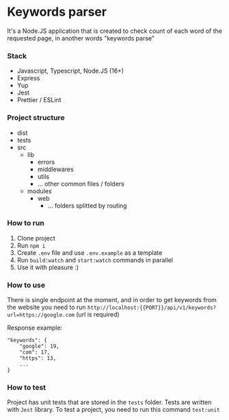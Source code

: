 # Keywords parser
It's a Node.JS application that is created to check count of each word of the requested page, in another words "keywords parse"

### Stack
 - Javascript, Typescript, Node.JS (16+)
 - Express
 - Yup
 - Jest
 - Prettier / ESLint

### Project structure

 - dist
 - tests  
 - src
	 - lib
		 - errors
		 - middlewares
		 - utils
		 - ... other common files / folders
	 - modules
		 - web
			 - ... folders splitted by routing

### How to run

 1. Clone project
 2. Run `npm i`
 3. Create `.env` file and use `.env.example` as a template
 4. Run `build:watch` and `start:watch` commands in parallel 
 5. Use it with pleasure :)

### How to use
There is single endpoint at the moment, and in order to get keywords from the website you need to run
`http://localhost:{{PORT}}/api/v1/keywords?url=https://google.com`
(url is required)

Response example:

    "keywords": {
    	"google": 19,
    	"com": 17,
    	"https": 13,
    	...
    }

### How to test
Project has unit tests that are stored in the `tests` folder. Tests are written with `Jest` library.
To test a project, you need to run this command `test:unit`
